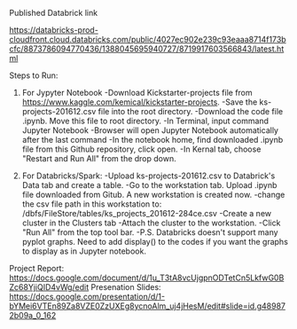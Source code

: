 Published Databrick link 

https://databricks-prod-cloudfront.cloud.databricks.com/public/4027ec902e239c93eaaa8714f173bcfc/8873786094770436/1388045695940727/8719917603566843/latest.html

Steps to Run: 
1. For Jypyter Notebook
-Download Kickstarter-projects file from https://www.kaggle.com/kemical/kickstarter-projects.
-Save the ks-projects-201612.csv file into the root directory. 
-Download the code file .ipynb. Move this file to root directory.
-In Terminal, input command Jupyter Notebook
-Browser will open Jupyter Notebook automatically after the last command
-In the notebook home, find downloaded .ipynb file from this Github repository, click open.
-In Kernal tab, choose "Restart and Run All" from the drop down.


2. For Databricks/Spark: 
-Upload ks-projects-201612.csv to Databrick's Data tab and create a table. 
-Go to the workstation tab. Upload .ipynb file downloaded from Gitub. A new workstation is created now.
-change the csv file path in this workstation to: /dbfs/FileStore/tables/ks_projects_201612-284ce.csv
-Create a new cluster in the Clusters tab
-Attach the cluster to the workstation.
-Click "Run All" from the top tool bar.
-P.S. Databricks doesn't support many pyplot graphs. Need to add display() to the codes if you want the graphs to display as in Jupyter notebook. 


Project Report: https://docs.google.com/document/d/1u_T3tA8vcUjgpnODTetCn5LkfwG0BZc68YjiQID4vWg/edit
Presenation Slides: https://docs.google.com/presentation/d/1-bYMei6VTEn89Za8VZE0ZzUXEg8ycnoAlm_uj4jHesM/edit#slide=id.g489872b09a_0_162

